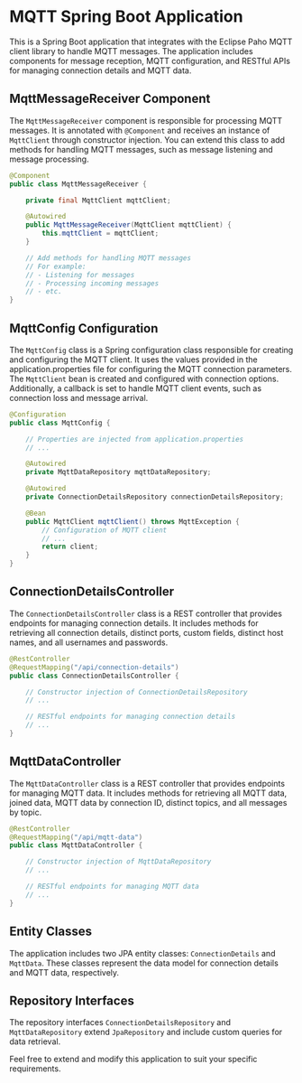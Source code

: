 # MQTT Spring Boot Application

This is a Spring Boot application that integrates with the Eclipse Paho MQTT client library to handle MQTT messages. The application includes components for message reception, MQTT configuration, and RESTful APIs for managing connection details and MQTT data.

## MqttMessageReceiver Component

The `MqttMessageReceiver` component is responsible for processing MQTT messages. It is annotated with `@Component` and receives an instance of `MqttClient` through constructor injection. You can extend this class to add methods for handling MQTT messages, such as message listening and message processing.

```java
@Component
public class MqttMessageReceiver {

    private final MqttClient mqttClient;

    @Autowired
    public MqttMessageReceiver(MqttClient mqttClient) {
        this.mqttClient = mqttClient;
    }

    // Add methods for handling MQTT messages
    // For example:
    // - Listening for messages
    // - Processing incoming messages
    // - etc.
}
```

## MqttConfig Configuration

The `MqttConfig` class is a Spring configuration class responsible for creating and configuring the MQTT client. It uses the values provided in the application.properties file for configuring the MQTT connection parameters. The `MqttClient` bean is created and configured with connection options. Additionally, a callback is set to handle MQTT client events, such as connection loss and message arrival.

```java
@Configuration
public class MqttConfig {

    // Properties are injected from application.properties
    // ...

    @Autowired
    private MqttDataRepository mqttDataRepository;

    @Autowired
    private ConnectionDetailsRepository connectionDetailsRepository;

    @Bean
    public MqttClient mqttClient() throws MqttException {
        // Configuration of MQTT client
        // ...
        return client;
    }
}
```

## ConnectionDetailsController

The `ConnectionDetailsController` class is a REST controller that provides endpoints for managing connection details. It includes methods for retrieving all connection details, distinct ports, custom fields, distinct host names, and all usernames and passwords.

```java
@RestController
@RequestMapping("/api/connection-details")
public class ConnectionDetailsController {

    // Constructor injection of ConnectionDetailsRepository
    // ...

    // RESTful endpoints for managing connection details
    // ...
}
```

## MqttDataController

The `MqttDataController` class is a REST controller that provides endpoints for managing MQTT data. It includes methods for retrieving all MQTT data, joined data, MQTT data by connection ID, distinct topics, and all messages by topic.

```java
@RestController
@RequestMapping("/api/mqtt-data")
public class MqttDataController {

    // Constructor injection of MqttDataRepository
    // ...

    // RESTful endpoints for managing MQTT data
    // ...
}
```

## Entity Classes

The application includes two JPA entity classes: `ConnectionDetails` and `MqttData`. These classes represent the data model for connection details and MQTT data, respectively.

## Repository Interfaces

The repository interfaces `ConnectionDetailsRepository` and `MqttDataRepository` extend `JpaRepository` and include custom queries for data retrieval.

Feel free to extend and modify this application to suit your specific requirements.
